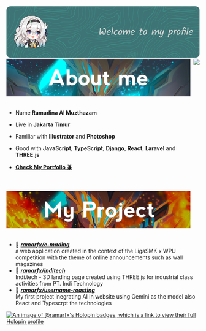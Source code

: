 <img src="./assets/firefly-header.png">
<div style="">


    
  <div style="">

    
  <img src="./assets/sam-aboutme.jpg" width="480">

  <img src="https://github-readme-stats.vercel.app/api/top-langs/?username=ramarfx&layout=pie&hide_border=true&langs_count=5&theme=transparent&title_color=539BF5&text_color=ADBAC7&text_bold=true" align=right />
  <br>
  <br>



  - Name **Ramadina Al Muzthazam**
  
  - Live in **Jakarta Timur**
  
  - Familiar with **Illustrator** and **Photoshop**
  
  - Good with **JavaScript**, **TypeScript**, **Django**, **React**, **Laravel** and **THREE.js**

  - [**Check My Portfolio 🪲**](https://ramarfx.my.id)
  
  <br>
  <br>


  <img src="./assets/sam-project.jpg" width="480">
  <br>
  <br>


  - 📘 [***ramarfx/e-mading***](https://github.com/ramarfx/e-mading) <br/>
  a web application created in the context of the LigaSMK x WPU competition with the theme of online announcements such as wall magazines
- 📙 [***ramarfx/inditech***](https://indi.tech) <br/>
  Indi.tech - 3D landing page created using THREE.js for industrial class activities from PT. Indi Technology
- 📙 [***ramarfx/username-roasting***](https://username-roasting.vercel.app) <br/>
  My first project inegrating AI in website using Gemini as the model also React and Typescrpt the technologies
  </div>
</div>

[![An image of @ramarfx's Holopin badges, which is a link to view their full Holopin profile](https://holopin.me/ramarfx)](https://holopin.io/@ramarfx)
